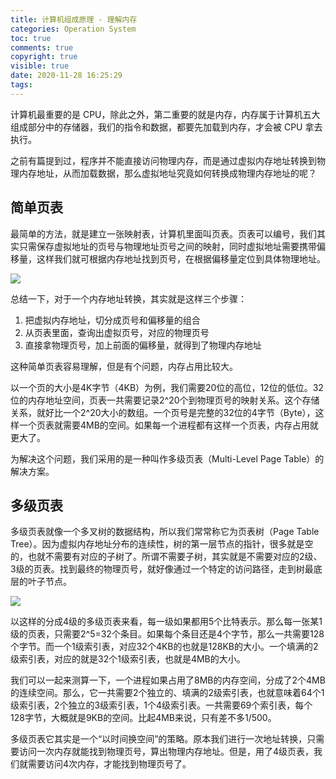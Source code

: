 ```yaml
---
title: 计算机组成原理 - 理解内存
categories: Operation System
toc: true
comments: true
copyright: true
visible: true
date: 2020-11-28 16:25:29
tags:
---
```


计算机最重要的是 CPU，除此之外，第二重要的就是内存，内存属于计算机五大组成部分中的存储器，我们的指令和数据，都要先加载到内存，才会被 CPU 拿去执行。

之前有篇提到过，程序并不能直接访问物理内存，而是通过虚拟内存地址转换到物理内存地址，从而加载数据，那么虚拟地址究竟如何转换成物理内存地址的呢？

<!--more-->

## 简单页表

最简单的方法，就是建立一张映射表，计算机里面叫页表。页表可以编号，我们其实只需保存虚拟地址的页号与物理地址页号之间的映射，同时虚拟地址需要携带偏移量，这样我们就可根据内存地址找到页号，在根据偏移量定位到具体物理地址。

![](https://static001.geekbang.org/resource/image/22/0f/22bb79129f6363ac26be47b35748500f.jpeg)

总结一下，对于一个内存地址转换，其实就是这样三个步骤：

1. 把虚拟内存地址，切分成页号和偏移量的组合
2. 从页表里面，查询出虚拟页号，对应的物理页号
3. 直接拿物理页号，加上前面的偏移量，就得到了物理内存地址

这种简单页表容易理解，但是有个问题，内存占用比较大。

以一个页的大小是4K字节（4KB）为例，我们需要20位的高位，12位的低位。32位的内存地址空间，页表一共需要记录2^20个到物理页号的映射关系。这个存储关系，就好比一个2^20大小的数组。一个页号是完整的32位的4字节（Byte），这样一个页表就需要4MB的空间。如果每一个进程都有这样一个页表，内存占用就更大了。

为解决这个问题，我们采用的是一种叫作多级页表（Multi-Level Page Table）的解决方案。

## 多级页表

多级页表就像一个多叉树的数据结构，所以我们常常称它为页表树（Page Table Tree）。因为虚拟内存地址分布的连续性，树的第一层节点的指针，很多就是空的，也就不需要有对应的子树了。所谓不需要子树，其实就是不需要对应的2级、3级的页表。找到最终的物理页号，就好像通过一个特定的访问路径，走到树最底层的叶子节点。

![](https://static001.geekbang.org/resource/image/61/76/614034116a840ef565feda078d73cb76.jpeg)

以这样的分成4级的多级页表来看，每一级如果都用5个比特表示。那么每一张某1级的页表，只需要2^5=32个条目。如果每个条目还是4个字节，那么一共需要128个字节。而一个1级索引表，对应32个4KB的也就是128KB的大小。一个填满的2级索引表，对应的就是32个1级索引表，也就是4MB的大小。

我们可以一起来测算一下，一个进程如果占用了8MB的内存空间，分成了2个4MB的连续空间。那么，它一共需要2个独立的、填满的2级索引表，也就意味着64个1级索引表，2个独立的3级索引表，1个4级索引表。一共需要69个索引表，每个128字节，大概就是9KB的空间。比起4MB来说，只有差不多1/500。

多级页表它其实是一个“以时间换空间”的策略。原本我们进行一次地址转换，只需要访问一次内存就能找到物理页号，算出物理内存地址。但是，用了4级页表，我们就需要访问4次内存，才能找到物理页号了。


